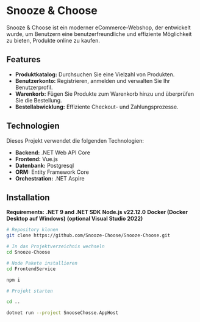 # Snooze & Choose

Snooze & Choose ist ein moderner eCommerce-Webshop, der entwickelt wurde, um Benutzern eine benutzerfreundliche und effiziente Möglichkeit zu bieten, Produkte online zu kaufen.

## Features

- **Produktkatalog:** Durchsuchen Sie eine Vielzahl von Produkten.
- **Benutzerkonto:** Registrieren, anmelden und verwalten Sie Ihr Benutzerprofil.
- **Warenkorb:** Fügen Sie Produkte zum Warenkorb hinzu und überprüfen Sie die Bestellung.
- **Bestellabwicklung:** Effiziente Checkout- und Zahlungsprozesse.

## Technologien

Dieses Projekt verwendet die folgenden Technologien:

- **Backend:** .NET Web API Core
- **Frontend:** Vue.js
- **Datenbank:** Postgresql
- **ORM:** Entity Framework Core
- **Orchestration:** .NET Aspire

## Installation

**Requirements:**
**.NET 9 and .NET SDK**
**Node.js v22.12.0**
**Docker (Docker Desktop auf Windows)**
**(optional Visual Studio 2022)**

```bash
# Repository klonen
git clone https://github.com/Snooze-Choose/Snooze-Choose.git

# In das Projektverzeichnis wechseln
cd Snooze-Choose

# Node Pakete installieren
cd FrontendService

npm i

# Projekt starten

cd ..

dotnet run --project SnooseChosse.AppHost
```
